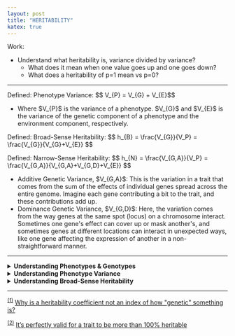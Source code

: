 ```yaml
---
layout: post
title: "HERITABILITY"
katex: true
---
```

Work:
- Understand what heritability is, variance divided by variance?
	- What does it mean when one value goes up and one goes down?
	- What does a heritability of p=1 mean vs p=0?

<hr>

Defined: Phenotype Variance:
\$$ V_{P} = V_{G} + V_{E}\$$
- Where \$V_{P}\$ is the variance of a phenotype. \$V_{G}\$ and \$V_{E}\$ is the variance of the genetic component of a phenotype and the environment component, respectively.

Defined: Broad-Sense Heritability:
\$$ h_{B} = \frac{V_{G}}{V_P} = \frac{V_{G}}{V_{G}+V_{E}} \$$

Defined: Narrow-Sense Heritability:
\$$ h_{N} = \frac{V_{G,A}}{V_P} = \frac{V_{G,A}}{V_{G,A}+V_{G,D}+V_{E}} \$$
- Additive Genetic Variance, \$V_{G,A}\$: This is the variation in a trait that comes from the sum of the effects of individual genes spread across the entire genome. Imagine each gene contributing a bit to the trait, and these contributions add up.
- Dominance Genetic Variance, \$V_{G,D}\$: Here, the variation comes from the way genes at the same spot (locus) on a chromosome interact. Sometimes one gene's effect can cover up or mask another's, and sometimes genes at different locations can interact in unexpected ways, like one gene affecting the expression of another in a non-straightforward manner.

<hr>

<details class="collapse-box"><summary class="collapse-box-title"><b>Understanding Phenotypes & Genotypes</b></summary><div markdown="1"><hr>
- Genotype = Genetics
- Phenotype = Environment(Genotype), where Environment() is a function that acts on Genotype.
  - Definition 1, "The phenotype is the consequence of the genotype on the world. In brief, a phenotypic trait is any trait that an individual is made of!"<sup id="s1"><a href="#s1">(1)</a></sup>
  - Definition 2: "... what actually happens, including all genetic or environmental causes. The phenotypic length of your foot is, thrillingly, the actual length of your foot."<sup><a href="#s2">(2)</a></sup>
  - Example 1: You are born with two arms and then you get mauled by a bear. Now you have 1 arm. So your phenotype of the number of arms you have is 1. The environment acts on the number of arms.
  - Example 2: If you have black hair and then you dye your hair blue. Now you have a hair color phenotype of the dyed hair color, or a hair color phenotype of blue.


<hr><p class="collapse-box-p">END</p></div></details>

<details class="collapse-box"><summary class="collapse-box-title"><b>Understanding Phenotype Variance</b></summary><div markdown="1"><hr>

- Before talking about a phenotype's variance we must understand what variance is first. Variance is a measure of dispersion. In the world we can measure and categorize things. 
  - If you only have brown and blue eyes than the variance is minimal because the difference can only be brown or blue. If we can now dye our eye colors or wear colored contact lenses then when we measure the eye colors of people it will be a spectrum, instead of binary. This would increase the variance.
  - Think of high variance as a shotgun and low variance as a sniper. When we shoot a shotgun the pellets go everywhere, the "dispersion" is high. When we shoot a sniper the disperion is almost 0.
- So when we talk about a phenotype's variance we are talking about how much "dispersion" a trait has.
- In this case a phenotype's variance is made up of two components, genetic and environment. Further we can sub-divide a phenotype's variance depending on genetics into genetic additive variance and genetic dominance variance.
  - "The additive genetic variance is the genetic variance that is due to additive interaction between alleles. The dominance of genetic variance is due to non-additive interactions between allele."<sup><a href="#s1">(1)</a></sup>

<hr><p class="collapse-box-p">END</p></div></details>

<details class="collapse-box"><summary class="collapse-box-title"><b>Understanding Broad-Sense Heritability</b></summary><div markdown="1"><hr>

- We are given the equation for heritability which is:
\$$ h_{B} = \frac{V_{G}}{V_P} = \frac{V_{G}}{V_{G}+V_{E}} \$$
- We must understand that the denominator \$V_{P}\$  is the total. Remember that \$ V_{P} = V_{G} + V_{E}\$, so when we divide \$V_{G}\$ by \$V_{P}\$ we are getting a number between [0,1].
- In this case their are two variables that vary \$V_{G}\$ and \$V_{E}\$. Let us look at a table:

<table style="background:transparent;">
	<tr>
    	<th>Case</th>
    	<th markdown="1">\$V_{G}\$</th>
    	<th markdown="1">\$V_{E}\$ </th>
    	<th markdown="1">\$ V_{P} = V_{G} + V_{E}\$ </th>
    	<th markdown="1">\$ h_{B} = \frac{V_{G}}{V_{G} + V_{E}} \$</th>
  	</tr>
  	<tr>
    	<td>1</td>
    	<td>0</td>
    	<td>0</td>
    	<td>0</td>
    	<td>undefined</td>
  	</tr>
  	<tr>
    	<td>2</td>
    	<td>0</td>
    	<td>1</td>
    	<td>1</td>
    	<td>0%</td>
  	</tr>
  	<tr>
    	<td>3</td>
    	<td>0</td>
    	<td>0</td>
    	<td>1</td>
    	<td>100%</td>
  	</tr>
  	<tr>
    	<td>4</td>
    	<td>1</td>
    	<td>1</td>
    	<td>2</td>
    	<td>50%</td>
  	</tr>
</table> 

- Please note that varriance can be any positive real number, it does not need to be in the range of [0,1]. The table above is just an example.
- [Case 2] talks about a situation in which there is no genetic variation. The phenotype is expressed all in the environment.
  - For example if all humans were exactly 6ft. The variance would be 0, since there is no dispersion(think of shotgun vs. sniper example).
  - Another example is that we all have two arms.
  - This means that the only phenotypic variation is in environment. Like if you got mauled by a bear and you lost one arm.
- In [Case 3], it is the opposite of [Case 2]. We have no environmental variance. An example of this would be if every baby(in this case they differ genetically) is given the same environment. Meaning they get the same meals they get the same nutrition, exercise, they do everything the same (very scary I know). All of their phenotype differences are then influenced by their genetics. So let us say we had control like we said above. And then we measured their heights. The difference then must be their genetics. Since we controlled for environment perfectly.
- In [Case 4], there is a balance of genetic variance and environmental variance. We say that 50% of variation is due to genetics. So if we chose weight as the phenotype 50% of the variation is due to genetics and the other 50% is due to environment.
- Note in [Case 1], everyone must be a clone (no genetic variation) and everyone must be controlled environmentally.
- We can then think of broad-sense heritability as a function of (1) a genetic pool and a (2) type of environment. heritability then measures how much the dispersion of (1) and (2) on a single phenotype is determined by (1).
  - Examples of (1) can be, your family, family + friends, family + friends + friend of friends, a district, a city, a state, a country, a continent, the world.
  - Examples of (2) can be, your home, neighborhood, city, state, country, contitnent, the world.
    - The difference is that each place on average has different cultures, food intake, traditions, etc. So one place may eat more fish than another. Or one place may be a walkable city vs. a car city. One may have more pollution than another. One may have radioactive fallout, etc.


<hr><p class="collapse-box-p">END</p></div></details>


<hr>

<sup id="s1"><a href="#s1">(1)</a></sup>
[Why is a heritability coefficient not an index of how "genetic" something is?](https://biology.stackexchange.com/questions/42273/why-is-a-heritability-coefficient-not-an-index-of-how-genetic-something-is)

<sup id="s2"><a href="#s2">(2)</a></sup>
[It’s perfectly valid for a trait to be more than 100% heritable](https://dynomight.net/heritability/)

[jekyll-docs]: http://jekyllrb.com/docs/home
[jekyll-gh]:   https://github.com/jekyll/jekyll
[jekyll-talk]: https://talk.jekyllrb.com/
